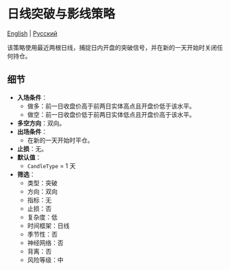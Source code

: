 # 日线突破与影线策略
[English](README.md) | [Русский](README_ru.md)

该策略使用最近两根日线，捕捉日内开盘的突破信号，并在新的一天开始时关闭任何持仓。

## 细节

- **入场条件**：
  - 做多：前一日收盘价高于前两日实体高点且开盘价低于该水平。
  - 做空：前一日收盘价低于前两日实体低点且开盘价高于该水平。
- **多空方向**：双向。
- **出场条件**：
  - 在新的一天开始时平仓。
- **止损**：无。
- **默认值**：
  - `CandleType` = 1 天
- **筛选**：
  - 类型：突破
  - 方向：双向
  - 指标：无
  - 止损：否
  - 复杂度：低
  - 时间框架：日线
  - 季节性：否
  - 神经网络：否
  - 背离：否
  - 风险等级：中
